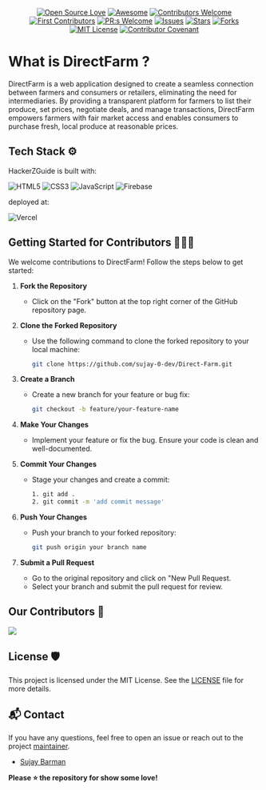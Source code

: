 
<div align="center">
  
[![Open Source Love](https://firstcontributions.github.io/open-source-badges/badges/open-source-v1/open-source.svg)](https://github.com/firstcontributions/open-source-badges)
[![Awesome](https://cdn.rawgit.com/sindresorhus/awesome/d7305f38d29fed78fa85652e3a63e154dd8e8829/media/badge.svg)](https://github.com/sindresorhus/awesome)
[![Contributors Welcome](https://img.shields.io/badge/contributors-welcome-0b7cbd)](https://github.com/nikohoffren/fork-commit-merge/pulls)
[![First Contributors](https://img.shields.io/badge/first-contributors-0b7cbd)](https://github.com/nikohoffren/fork-commit-merge/pulls)
[![PR:s Welcome](https://img.shields.io/badge/PR:s-welcome-0b7cbd)](https://github.com/nikohoffren/fork-commit-merge/pulls)
[![Issues](https://img.shields.io/github/issues/sujay-0-dev/Direct-Farm.svg?style=flat)](https://github.com/sujay-0-dev/Direct-Farm/issues)
[![Stars](https://img.shields.io/github/stars/sujay-0-dev/Direct-Farm.svg?style=flat)](https://github.com/sujay-0-dev/Direct-Farm/stars)
[![Forks](https://img.shields.io/github/forks/sujay-0-dev/Direct-Farm.svg?style=flat)](https://github.com/sujay-0-dev/Direct-Farm/forks)
[![MIT License](https://badges.frapsoft.com/os/mit/mit.svg?v=103)](https://opensource.org/licenses/mit-license.php)
[![Contributor Covenant](https://img.shields.io/badge/Contributor%20Covenant-2.1-4baaaa.svg)](code_of_conduct.md)
</div>


# What is DirectFarm ?

DirectFarm is a web application designed to create a seamless connection between farmers and consumers or retailers, eliminating the need for intermediaries. By providing a transparent platform for farmers to list their produce, set prices, negotiate deals, and manage transactions, DirectFarm empowers farmers with fair market access and enables consumers to purchase fresh, local produce at reasonable prices.

## Tech Stack ⚙️

HackerZGuide is built with:

![HTML5](https://img.shields.io/badge/html5-%23E34F26.svg?style=for-the-badge&logo=html5&logoColor=white) 
![CSS3](https://img.shields.io/badge/css3-%231572B6.svg?style=for-the-badge&logo=css3&logoColor=white)
![JavaScript](https://img.shields.io/badge/javascript-%23323330.svg?style=for-the-badge&logo=javascript&logoColor=%23F7DF1E)
![Firebase](https://img.shields.io/badge/firebase-a08021?style=for-the-badge&logo=firebase&logoColor=ffcd34)

deployed at:

![Vercel](https://img.shields.io/badge/vercel-%23000000.svg?style=for-the-badge&logo=vercel&logoColor=white)

## Getting Started for Contributors 🧑🏻‍💻

We welcome contributions to DirectFarm! Follow the steps below to get started:

1. **Fork the Repository**  
   - Click on the "Fork" button at the top right corner of the GitHub repository page.

2. **Clone the Forked Repository**  
   - Use the following command to clone the forked repository to your local machine:
     
     ```bash
     git clone https://github.com/sujay-0-dev/Direct-Farm.git

3. **Create a Branch**
    - Create a new branch for your feature or bug fix:

      ```bash
      git checkout -b feature/your-feature-name
      ```
4. **Make Your Changes**
   - Implement your feature or fix the bug. Ensure your code is clean and well-documented.

5. **Commit Your Changes**
   - Stage your changes and create a commit:

     ```bash
     1. git add .
     2. git commit -m 'add commit message'
     ```
6. **Push Your Changes**
   - Push your branch to your forked repository:

     ```bash
     git push origin your branch name
     ```
7. **Submit a Pull Request**
   - Go to the original repository and click on "New Pull Request.
   - Select your branch and submit the pull request for review.



## Our Contributors 🤝

<a href="https://github.com/sujay-0-dev/Direct-Farm/graphs/contributors">
  <img src="https://contrib.rocks/image?repo=sujay-0-dev/Direct-Farm" />
</a>

## License 🛡️
This project is licensed under the MIT License. See the [LICENSE](link-to-license-file) file for more details.

## 📬 Contact

If you have any questions, feel free to open an issue or reach out to the project [maintainer](https://www.linkedin.com/in/shuvadeep-mondal-b6212b260/).

- [Sujay Barman](https://github.com/sujay-0-dev)

**Please ⭐ the repository for show some love!**





